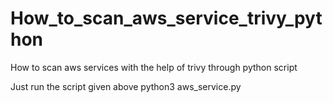 # How_to_scan_aws_service_trivy_python
How to scan aws services with the help of trivy through python script

Just run the script given above 
python3 aws_service.py
